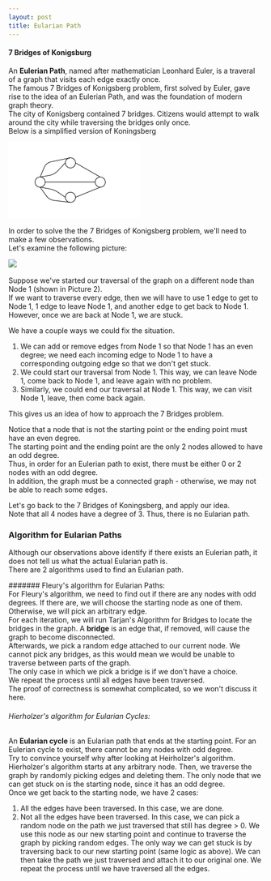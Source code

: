 ```yaml
---
layout: post
title: Eularian Path
---
```

#### 7 Bridges of Konigsburg
An **Eulerian Path**, named after mathematician Leonhard Euler, is a traveral of a graph that visits each edge exactly once.  
The famous 7 Bridges of Konigsberg problem, first solved by Euler, gave rise to the idea of an Eulerian Path, and was the foundation of modern graph theory.  
The city of Konigsberg contained 7 bridges. Citizens would attempt to walk around the city while traversing the bridges only once.  
Below is a simplified version of Koningsberg  

![](/images/Pic5.PNG)

In order to solve the the 7 Bridges of Konigsberg problem, we'll need to make a few observations.  
Let's examine the following picture:  

![](/images/Pic5.1.PNG)

Suppose we've started our traversal of the graph on a different node than Node 1 (shown in Picture 2).  
If we want to traverse every edge, then we will have to use 1 edge to get to Node 1, 1 edge to leave Node 1, and another edge to get back to Node 1.  
However, once we are back at Node 1, we are stuck.  

We have a couple ways we could fix the situation.  
1. We can add or remove edges from Node 1 so that Node 1 has an even degree; we need each incoming edge to Node 1 to have a corresponding outgoing edge so that we don't get stuck.
2. We could start our traversal from Node 1. This way, we can leave Node 1, come back to Node 1, and leave again with no problem.
3. Similarly, we could end our traversal at Node 1. This way, we can visit Node 1, leave, then come back again. 

This gives us an idea of how to approach the 7 Bridges problem.  

Notice that a node that is not the starting point or the ending point must have an even degree.  
The starting point and the ending point are the only 2 nodes allowed to have an odd degree.  
Thus, in order for an Eulerian path to exist, there must be either 0 or 2 nodes with an odd degree.   
In addition, the graph must be a connected graph - otherwise, we may not be able to reach some edges.
  
Let's go back to the 7 Bridges of Koningsberg, and apply our idea.  
Note that all 4 nodes have a degree of 3. Thus, there is no Eularian path.

### Algorithm for Eularian Paths
Although our observations above identify if there exists an Eulerian path, it does not tell us what the actual Eularian path is.  
There are 2 algorithms used to find an Eularian path.  
  
####### Fleury's algorithm for Eularian Paths:  
For Fleury's algorithm, we need to find out if there are any nodes with odd degrees. If there are, we will choose the starting node as one of them.  
Otherwise, we will pick an arbitrary edge.  
For each iteration, we will run Tarjan's Algorithm for Bridges to locate the bridges in the graph. A **bridge** is an edge that, if removed, will cause the graph to become disconnected.  
Afterwards, we pick a random edge attached to our current node. We cannot pick any bridges, as this would mean we would be unable to traverse between parts of the graph.  
The only case in which we pick a bridge is if we don't have a choice.  
We repeat the process until all edges have been traversed.  
The proof of correctness is somewhat complicated, so we won't discuss it here.  

###### Hierholzer's algorithm for Eularian Cycles:  
An **Eularian cycle** is an Eularian path that ends at the starting point. For an Eulerian cycle to exist, there cannot be any nodes with odd degree.  
Try to convince yourself why after looking at Heirholzer's algorithm.  
Hierholzer's algorithm starts at any arbitrary node. Then, we traverse the graph by randomly picking edges and deleting them. The only node that we can get stuck on is the starting node, since it has an odd degree.  
Once we get back to the starting node, we have 2 cases:  
1. All the edges have been traversed. In this case, we are done.
2. Not all the edges have been traversed. In this case, we can pick a random node on the path we just traversed that still has degree > 0. We use this node as our new starting point and continue to traverse the graph by picking random edges. 
The only way we can get stuck is by traversing back to our new starting point (same logic as above). We can then take the path we just traversed and attach it to our original one. 
We repeat the process until we have traversed all the edges.



